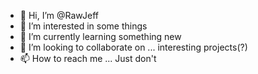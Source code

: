 - 👋 Hi, I’m @RawJeff
- 👀 I’m interested in some things
- 🌱 I’m currently learning something new
- 💞️ I’m looking to collaborate on ... interesting projects(?)
- 📫 How to reach me ... Just don't

<!---
RawJeff/RawJeff is a ✨ special ✨ repository because its `README.md` (this file) appears on your GitHub profile.
You can click the Preview link to take a look at your changes.
--->
